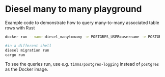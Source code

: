 # Diesel many to many playground

Example code to demonstrate how to query many-to-many associated table rows with Rust

```bash
docker run --name diesel_manytomany -e POSTGRES_USER=username -e POSTGRES_PASSWORD=password -e POSTGRES_DB=diesel_manytomany -p 5432:5432 postgres

#in a different shell
diesel migration run
cargo run
```

To see the queries run, use e.g. `timms/postgres-logging` instead of `postgres` as the Docker image.
